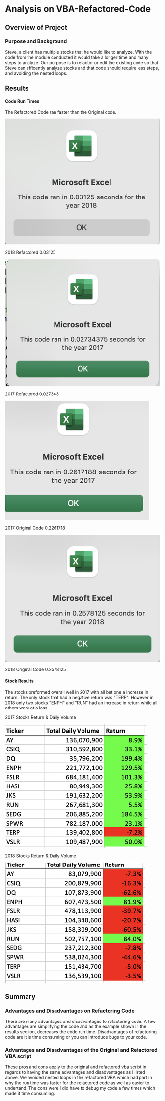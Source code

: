 # Analysis on VBA-Refactored-Code 
## Overview of Project 
### Purpose and Background 
Steve, a client has multiple stocks that he would like to analyze. With the code from the module conducted it would take a longer time and many steps to analyze. Our purpose is to refactor or edit the existing code so that Steve can efficently analyze stocks and that code should require less steps, and avoiding the nested loops. 
## Results  
#### Code Run Times
The Refactored Code ran faster than the Original code. 

![Refactored Code 2018 Run Time](Refactored2018.png)
 
2018 Refactored 0.03125  
 
![Alt text](Refactored2017.png)
 
2017 Refactored 0.027343  
 
![Alt text](2017originalcode.png)
 
2017 Original Code 0.2261718  
 
![Alt text](2018Originalcode.png)
 
 2018 Original Code 0.2578125 

#### Stock Results  
The stocks preformed overall well in 2017 with all but one a increase in return. The only stock that had a negative return was "TERP". However in 2018 only two stocks "ENPH" and "RUN" had an increase in return while all others were at a loss. 

2017 Stocks Return & Daily Volume 

![Alt text](2017stocks.png)
 
2018 Stocks Return & Daily Volume  

![Alt text](2018stocks.png) 

## Summary  

### Advantages and Disadvantages on Refactoring Code  
There are  many advantages and disadvantages to refactoring code. A few advantages are simplifying the code and as the example shown in the results section, decreases the code run time. Disadvantages of refactoring code are it is time consuming or you can introduce bugs to your code. 
### Advantages and Disadvantages of the Original and Refactored VBA script 
These pros and cons apply to the original and refactored vba script in regards to having the same advantages and disadvantages as I listed above. We avoided nested loops in the refactored VBA which had part in why the run time was faster for the refactored code as well as easier to undertand. The cons were I did have to debug my code a few times which made it time consuming. 
